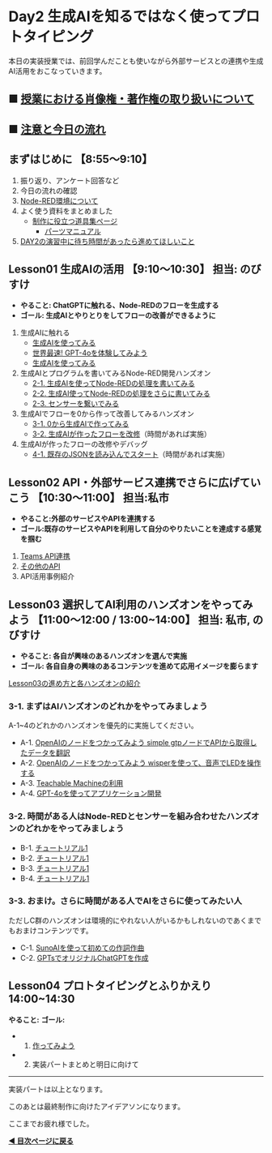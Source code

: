 # Day2 生成AIを知るではなく使ってプロトタイピング

本日の実装授業では、前回学んだことも使いながら外部サービスとの連携や生成AI活用をおこなっていきます。

## ■ [授業における肖像権・著作権の取り扱いについて](https://protoout.notion.site/acde308ffe03498fad30a271b4a7b128?pvs=4)
## ■ [注意と今日の流れ](./lesson00-info.md)

## まずはじめに 【8:55〜9:10】

1. 振り返り、アンケート回答など
2. 今日の流れの確認
3. [Node-RED環境について](./env.md)
4. よく使う資料をまとめました
    - [制作に役立つ道具集ページ](../../tools/)
        - [パーツマニュアル](../../tools/parts-manual)
5. [DAY2の演習中に待ち時間があったら進めてほしいこと](./day2-sukima.md)

## Lesson01 生成AIの活用 【9:10〜10:30】 担当: のびすけ

- **やること: ChatGPTに触れる、Node-REDのフローを生成する**
- **ゴール: 生成AIとやりとりをしてフローの改善ができるように**

1. 生成AIに触れる
    - [生成AIを使ってみる](./lesson01-generative-ai/01_1_overview.md)
    - [世界最速! GPT-4oを体験してみよう](./lesson01-generative-ai/01_2_gpt4o-touch.md)
    - [生成AIを使ってみる](./lesson01-generative-ai/01_3_start-llm.md)
2. 生成AIとプログラムを書いてみるNode-RED開発ハンズオン
    - [2-1. 生成AIを使ってNode-REDの処理を書いてみる](./lesson01-generative-ai/02_1_make-node-red-flow.md)
    - [2-2. 生成AI使ってNode-REDの処理をさらに書いてみる](./lesson01-generative-ai/02_2_update-node-red-flow.md)
    - [2-3. センサーを繋いでみる](./lesson01-generative-ai/02_3_sensor.md)
3. 生成AIでフローを0から作って改善してみるハンズオン
    - [3-1. 0から生成AIで作ってみる](./lesson01-generative-ai/03_1_zero1.md)
    - [3-2. 生成AIが作ったフローを改修](./lesson01-generative-ai/03_2_one2.md)（時間があれば実施）
4. 生成AIが作ったフローの改修やデバッグ
    - [4-1. 既存のJSONを読み込んでスタート](./lesson01-generative-ai/04_1_ten99.md)（時間があれば実施）

## Lesson02 API・外部サービス連携でさらに広げていこう 【10:30〜11:00】 担当:私市

- **やること:外部のサービスやAPIを連携する** 
- **ゴール:既存のサービスやAPIを利用して自分のやりたいことを達成する感覚を掴む** 

1. [Teams API連携](./lesson02-api/01_teams.md)
2. [その他のAPI](./lesson02-api/02_nasa.md)
3. API活用事例紹介

## Lesson03 選択してAI利用のハンズオンをやってみよう 【11:00〜12:00 / 13:00~14:00】 担当: 私市, のびすけ 

- **やること: 各自が興味のあるハンズオンを選んで実施**
- **ゴール: 各自自身の興味のあるコンテンツを進めて応用イメージを膨らます** 

[Lesson03の進め方と各ハンズオンの紹介](./lesson03-handson/readme.md)

### 3-1. まずはAIハンズオンのどれかをやってみましょう

A-1~4のどれかのハンズオンを優先的に実施してください。

- A-1. [OpenAIのノードをつかってみよう simple gtpノードでAPIから取得したデータを翻訳](./lesson03-handson/A-1_openai-node-gtp.md)
- A-2. [OpenAIのノードをつかってみよう wisperを使って、音声でLEDを操作する](./lesson03-handson/a_openai-node-wisper.md)
- A-3. [Teachable Machineの利用](./lesson03-handson/c_teachable-machine.md)
- A-4. [GPT-4oを使ってアプリケーション開発](./lesson03-handson/A-4_gpt4o.md)

### 3-2. 時間がある人はNode-REDとセンサーを組み合わせたハンズオンのどれかをやってみましょう

- B-1. [チュートリアル1]()
- B-2. [チュートリアル1]()
- B-3. [チュートリアル1]()
- B-4. [チュートリアル1]()

### 3-3. おまけ。さらに時間がある人でAIをさらに使ってみたい人

ただしC群のハンズオンは環境的にやれない人がいるかもしれないのであくまでもおまけコンテンツです。

- C-1. [SunoAIを使って初めての作詞作曲]()
- C-2. [GPTsでオリジナルChatGPTを作成]()

## Lesson04 プロトタイピングとふりかえり 14:00~14:30

**やること:** 
**ゴール:** 

- 1. [作ってみよう](./lesson04-prototyping/01_prototyping.md)
- 2. 実装パートまとめと明日に向けて

---

実装パートは以上となります。

このあとは最終制作に向けたアイデアソンになります。

ここまでお疲れ様でした。

**[◀ 目次ページに戻る](./readme.md)**

